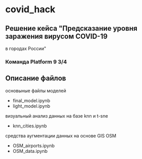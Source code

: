 # covid_hack

## Решение кейса "Предсказание уровня заражения вирусом COVID-19
в городах России"

### Команда Platform 9 3/4

## Описание файлов

основыные файлы моделей
- final_model.ipynb
- light_model.ipynb 

визуальный анализ данных на базе knn и t-sne
- knn_cities.ipynb
 
средства аугментации данных на основе GIS OSM
- OSM_airports.ipynb
- OSM_data.ipynb






